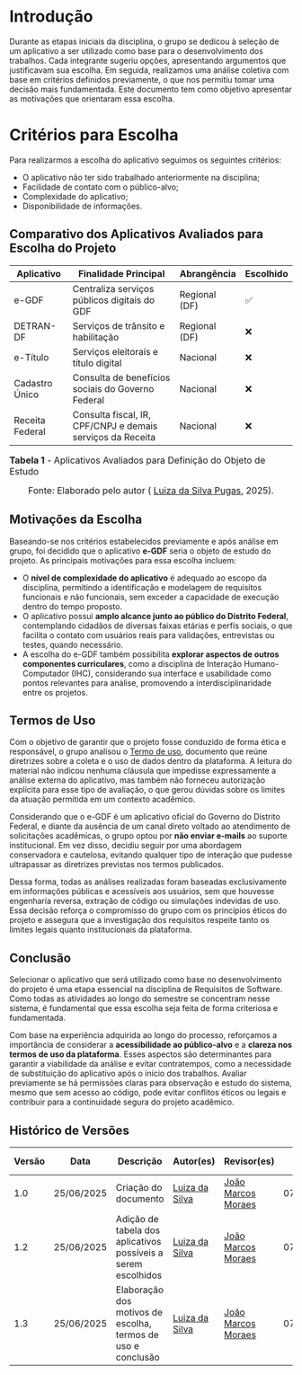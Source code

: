 # Introdução

Durante as etapas iniciais da disciplina, o grupo se dedicou à seleção de um aplicativo a ser utilizado como base para o desenvolvimento dos trabalhos. Cada integrante sugeriu opções, apresentando argumentos que justificavam sua escolha. Em seguida, realizamos uma análise coletiva com base em critérios definidos previamente, o que nos permitiu tomar uma decisão mais fundamentada. Este documento tem como objetivo apresentar as motivações que orientaram essa escolha.

# Critérios para Escolha

Para realizarmos a escolha do aplicativo seguimos os seguintes critérios:

- O aplicativo não ter sido trabalhado anteriormente na disciplina;
- Facilidade de contato com o público-alvo;
- Complexidade do aplicativo;
- Disponibilidade de informações.


## Comparativo dos Aplicativos Avaliados para Escolha do Projeto

| Aplicativo       | Finalidade Principal                                           | Abrangência         | Escolhido |
|------------------|----------------------------------------------------------------|----------------------|-----------|
| e-GDF            | Centraliza serviços públicos digitais do GDF                  | Regional (DF)        | ✅         |
| DETRAN-DF        | Serviços de trânsito e habilitação                             | Regional (DF)        | ❌         |
| e-Título         | Serviços eleitorais e título digital                           | Nacional             | ❌         |
| Cadastro Único   | Consulta de benefícios sociais do Governo Federal              | Nacional             | ❌         |
| Receita Federal  | Consulta fiscal, IR, CPF/CNPJ e demais serviços da Receita     | Nacional             | ❌         |

<font size="3"><p style="text-align: left">**Tabela 1** - Aplicativos Avaliados para Definição do Objeto de Estudo</p></font>

<font size="3"><p style="text-align: center">Fonte: Elaborado pelo autor ( [Luiza da Silva Pugas](https://github.com/Luizaxx), 2025).</p></font>


## Motivações da Escolha

Baseando-se nos critérios estabelecidos previamente e após análise em grupo, foi decidido que o aplicativo **e-GDF** seria o objeto de estudo do projeto. As principais motivações para essa escolha incluem:

- O **nível de complexidade do aplicativo** é adequado ao escopo da disciplina, permitindo a identificação e modelagem de requisitos funcionais e não funcionais, sem exceder a capacidade de execução dentro do tempo proposto.
- O aplicativo possui **amplo alcance junto ao público do Distrito Federal**, contemplando cidadãos de diversas faixas etárias e perfis sociais, o que facilita o contato com usuários reais para validações, entrevistas ou testes, quando necessário.
- A escolha do e-GDF também possibilita **explorar aspectos de outros componentes curriculares**, como a disciplina de Interação Humano-Computador (IHC), considerando sua interface e usabilidade como pontos relevantes para análise, promovendo a interdisciplinaridade entre os projetos.

## Termos de Uso

Com o objetivo de garantir que o projeto fosse conduzido de forma ética e responsável, o grupo analisou o [Termo de uso](https://requisitos-de-software.github.io/2025.1-e-GDF/planejamento/termos_de_uso/), documento que reúne diretrizes sobre a coleta e o uso de dados dentro da plataforma. A leitura do material não indicou nenhuma cláusula que impedisse expressamente a análise externa do aplicativo, mas também não forneceu autorização explícita para esse tipo de avaliação, o que gerou dúvidas sobre os limites da atuação permitida em um contexto acadêmico.

Considerando que o e-GDF é um aplicativo oficial do Governo do Distrito Federal, e diante da ausência de um canal direto voltado ao atendimento de solicitações acadêmicas, o grupo optou por **não enviar e-mails** ao suporte institucional. Em vez disso, decidiu seguir por uma abordagem conservadora e cautelosa, evitando qualquer tipo de interação que pudesse ultrapassar as diretrizes previstas nos termos publicados.

Dessa forma, todas as análises realizadas foram baseadas exclusivamente em informações públicas e acessíveis aos usuários, sem que houvesse engenharia reversa, extração de código ou simulações indevidas de uso. Essa decisão reforça o compromisso do grupo com os princípios éticos do projeto e assegura que a investigação dos requisitos respeite tanto os limites legais quanto institucionais da plataforma.

## Conclusão

Selecionar o aplicativo que será utilizado como base no desenvolvimento do projeto é uma etapa essencial na disciplina de Requisitos de Software. Como todas as atividades ao longo do semestre se concentram nesse sistema, é fundamental que essa escolha seja feita de forma criteriosa e fundamentada. 

Com base na experiência adquirida ao longo do processo, reforçamos a importância de considerar a **acessibilidade ao público-alvo** e a **clareza nos termos de uso da plataforma**. Esses aspectos são determinantes para garantir a viabilidade da análise e evitar contratempos, como a necessidade de substituição do aplicativo após o início dos trabalhos. Avaliar previamente se há permissões claras para observação e estudo do sistema, mesmo que sem acesso ao código, pode evitar conflitos éticos ou legais e contribuir para a continuidade segura do projeto acadêmico.


## Histórico de Versões

| Versão | Data       | Descrição                                                              | Autor(es)                                              | Revisor(es)                                                | Data de Revisão |
|--------|------------|------------------------------------------------------------------------|--------------------------------------------------------|-------------------------------------------------------------|-----------------|
| 1.0    | 25/06/2025 | Criação do documento                                                   | [Luiza da Silva](https://github.com/Luizaxx)           | [João Marcos Moraes](https://github.com/JJOAOMARCOSS)       | 07/07/2025      |
| 1.2    | 25/06/2025 | Adição de tabela dos aplicativos possíveis a serem escolhidos          | [Luiza da Silva](https://github.com/Luizaxx)           | [João Marcos Moraes](https://github.com/JJOAOMARCOSS)       | 07/07/2025      |
| 1.3    | 25/06/2025 | Elaboração dos motivos de escolha, termos de uso e conclusão           | [Luiza da Silva](https://github.com/Luizaxx)           | [João Marcos Moraes](https://github.com/JJOAOMARCOSS)       | 07/07/2025      |

